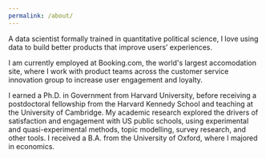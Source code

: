 ```yaml
---
permalink: /about/
---
```


A data scientist formally trained in quantitative political science, I love using data to build better products that improve users’ experiences.  I am currently employed at Booking.com, the world's largest accomodation site, where I work with product teams across the customer service innovation group to increase user engagement and loyalty. I earned a Ph.D. in Government from Harvard University, before receiving a postdoctoral fellowship from the Harvard Kennedy School and teaching at the University of Cambridge. My academic research explored the drivers of satisfaction and engagement with US public schools, using experimental and quasi-experimental methods, topic modelling, survey research, and other tools. I received a B.A. from the University of Oxford, where I majored in economics.
